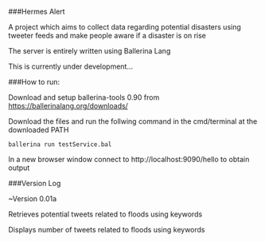 ###Hermes Alert

A project which aims to collect data regarding potential disasters using tweeter feeds and make people aware if a disaster is on rise

The server is entirely written using Ballerina Lang

This is currently under development...


###How to run:

Download and setup ballerina-tools 0.90 from https://ballerinalang.org/downloads/

Download the files and run the follwing command in the cmd/terminal at the downloaded PATH

``ballerina run testService.bal``

In a new browser window connect to http://localhost:9090/hello to obtain output 


###Version Log

~Version 0.01a

Retrieves potential tweets related to floods using keywords

Displays number of tweets related to floods using keywords 
